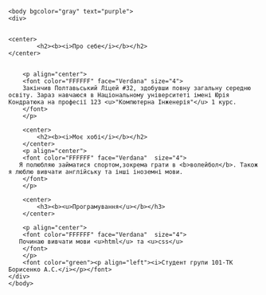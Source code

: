 <!DOCTYPE html>
<html>
    <head>
        <title>BorisenkoLab01.html</title>
        <meta charset =UTF-8>
        <meta name="Description" content="Інформація про мене"> 
         
  <meta name="Keywords" content="Про мене, Моє хобі, Прлграмування">
    </head>
    
    
    <body bgcolor="gray" text="purple">
    <div>
    
    
    <center>
            <h2><b><i>Про себе</i></b></h2>
    </center>    
        
        
        <p align="center">
        <font color="FFFFFF" face="Verdana" size="4">
        Закінчив Полтавьський Ліцей #32, здобувши повну загальну середню освіту. Зараз навчаюся в Національному університеті імені Юрія Кондратюка на професії 123 <u>"Компютерна Інженерія"</u> 1 курс. 
        </font>
        </p>
    
        <center>
            <h2><b><i>Моє хобі</i></b></h2>
        </center>    
        <p align="center">
        <font color="FFFFFF" face="Verdana"  size="4">
       Я полюбляю займатися спортом,зокрема грати в <b>волейбол</b>. Також я люблю вивчати англійську та інші іноземні мови.
        </font>
        </p>
        
        <center>
            <h3><b><u>Програмування</u></b></h3>
        </center> 
        
        <p align="center">
        <font color="FFFFFF" face="Verdana"  size="4">
       Починаю вивчати мови <u>html</u> та <u>css</u>
        </font>
        </p>
        <font color="green"><p align="left"><i>Студент групи 101-ТК Борисенко А.С.</i></p></font>
    </div>
    </body>
</html>

